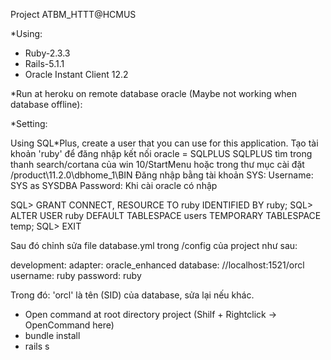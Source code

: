 Project ATBM_HTTT@HCMUS

*Using:

- Ruby-2.3.3
- Rails-5.1.1
- Oracle Instant Client 12.2

*Run at heroku on remote database oracle (Maybe not working when database offline):

*Setting:

Using SQL*Plus, create a user that you can use for this application.
Tạo tài khoản 'ruby' để đăng nhập kết nối oracle = SQLPLUS
SQLPLUS tìm trong thanh search/cortana của win 10/StartMenu hoặc trong thư mục cài đặt /product\11.2.0\dbhome_1\BIN
Đăng nhập bằng tài khoản SYS:
Username: SYS as SYSDBA
Password: Khi cài oracle có nhập

SQL> GRANT CONNECT, RESOURCE TO ruby IDENTIFIED BY ruby;
SQL> ALTER USER ruby DEFAULT TABLESPACE users TEMPORARY TABLESPACE temp;
SQL> EXIT

Sau đó chỉnh sửa file database.yml trong /config của project như sau:

development:
  adapter: oracle_enhanced
  database: //localhost:1521/orcl
  username: ruby
  password: ruby

Trong đó: 'orcl' là tên (SID) của database, sửa lại nếu khác.

- Open command at root directory project (Shilf + Rightclick -> OpenCommand here)
- bundle install
- rails s